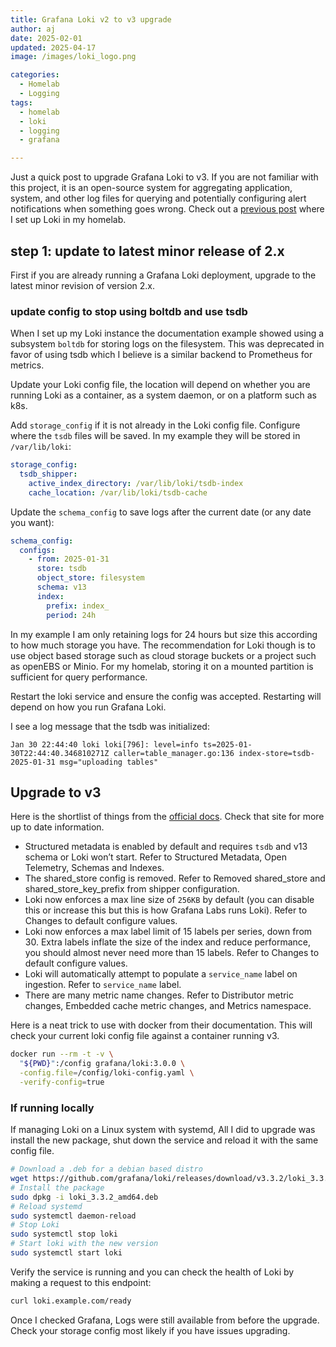 ```yaml
---
title: Grafana Loki v2 to v3 upgrade
author: aj
date: 2025-02-01
updated: 2025-04-17
image: /images/loki_logo.png

categories:
  - Homelab
  - Logging
tags:
  - homelab
  - loki
  - logging
  - grafana

---
```


Just a quick post to upgrade Grafana Loki to v3. If you are not familiar with this project, it is an open-source system for aggregating application, system, and other log files for querying and potentially configuring alert notifications when something goes wrong. Check out a [previous post][1] where I set up Loki in my homelab.

## step 1: update to latest minor release of 2.x

First if you are already running a Grafana Loki deployment, upgrade to the latest minor revision of version 2.x.


### update config to stop using boltdb and use tsdb

When I set up my Loki instance the documentation example showed using a subsystem `boltdb` for storing logs on the filesystem. This was deprecated in favor of using tsdb which I believe is a similar backend to Prometheus for metrics.

Update your Loki config file, the location will depend on whether you are running Loki as a container, as a system daemon, or on a platform such as k8s.

Add `storage_config` if it is not already in the Loki config file. Configure where the `tsdb` files will be saved. In my example they will be stored in `/var/lib/loki`:

```yaml
storage_config:
  tsdb_shipper:
    active_index_directory: /var/lib/loki/tsdb-index
    cache_location: /var/lib/loki/tsdb-cache
```

Update the `schema_config` to save logs after the current date (or any date you want):

```yaml
schema_config:
  configs:
    - from: 2025-01-31
      store: tsdb
      object_store: filesystem
      schema: v13
      index:
        prefix: index_
        period: 24h
```

In my example I am only retaining logs for 24 hours but size this according to how much storage you have. The recommendation for Loki though is to use object based storage such as cloud storage buckets or a project such as openEBS or Minio. For my homelab, storing it on a mounted partition is sufficient for query performance.

Restart the loki service and ensure the config was accepted. Restarting will depend on how you run Grafana Loki.

 I see a log message that the tsdb was initialized:

```log
Jan 30 22:44:40 loki loki[796]: level=info ts=2025-01-30T22:44:40.346810271Z caller=table_manager.go:136 index-store=tsdb-2025-01-31 msg="uploading tables"
```

## Upgrade to v3

Here is the shortlist of things from the [official docs][2]. Check that site for more up to date information.

- Structured metadata is enabled by default and requires `tsdb` and v13 schema or Loki won’t start. Refer to Structured Metadata, Open Telemetry, Schemas and Indexes.
- The shared_store config is removed. Refer to Removed shared_store and shared_store_key_prefix from shipper configuration.
- Loki now enforces a max line size of `256KB` by default (you can disable this or increase this but this is how Grafana Labs runs Loki). Refer to Changes to default configure values.
- Loki now enforces a max label limit of 15 labels per series, down from 30. Extra labels inflate the size of the index and reduce performance, you should almost never need more than 15 labels. Refer to Changes to default configure values.
- Loki will automatically attempt to populate a `service_name` label on ingestion. Refer to `service_name` label.
- There are many metric name changes. Refer to Distributor metric changes, Embedded cache metric changes, and Metrics namespace.

Here is a neat trick to use with docker from their documentation. This will check your current loki config file against a container running v3.

```bash
docker run --rm -t -v \
  "${PWD}":/config grafana/loki:3.0.0 \
  -config.file=/config/loki-config.yaml \
  -verify-config=true
```

### If running locally

If managing Loki on a Linux system with systemd, All I did to upgrade was install the new package, shut down the service and reload it with the same config file.

```bash
# Download a .deb for a debian based distro
wget https://github.com/grafana/loki/releases/download/v3.3.2/loki_3.3.2_amd64.deb
# Install the package
sudo dpkg -i loki_3.3.2_amd64.deb
# Reload systemd
sudo systemctl daemon-reload
# Stop Loki
sudo systemctl stop loki
# Start loki with the new version
sudo systemctl start loki
```

Verify the service is running and you can check the health of Loki by making a request to this endpoint:

```bash
curl loki.example.com/ready
```

Once I checked Grafana, Logs were still available from before the upgrade. Check your storage config most likely if you have issues upgrading.

 [1]: /posts/loki-homelab-logging/
 [2]: https://grafana.com/docs/loki/latest/setup/upgrade/